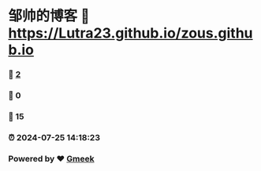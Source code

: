 # 邹帅的博客 :link: https://Lutra23.github.io/zous.github.io 
### :page_facing_up: [2](https://Lutra23.github.io/zous.github.io/tag.html) 
### :speech_balloon: 0 
### :hibiscus: 15 
### :alarm_clock: 2024-07-25 14:18:23 
### Powered by :heart: [Gmeek](https://github.com/Meekdai/Gmeek)
